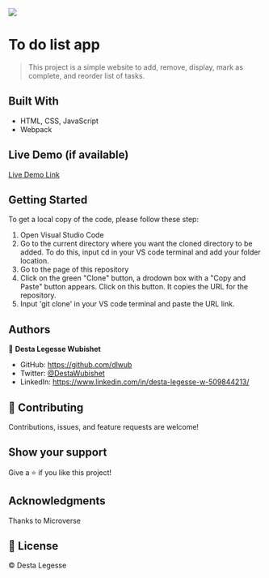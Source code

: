 ![](https://img.shields.io/badge/Microverse-blueviolet)

# To do list app

> This project is a simple website to add, remove, display, mark as complete, and reorder list of tasks. 

## Built With

- HTML, CSS, JavaScript
- Webpack

## Live Demo (if available)

[Live Demo Link](https://dlwub.github.io/To-do-list-app/dist/)


## Getting Started

To get a local copy of the code, please follow these step: 
1. Open Visual Studio Code 
2. Go to the current directory where you want the cloned directory to be added. To do this, input cd in your VS code terminal and add your folder location.
3. Go to the page of this repository
4. Click on the green "Clone" button, a drodown box with a "Copy and Paste" button appears. Click on this button. It copies the URL for the repository.
5. Input 'git clone' in your VS code terminal and paste the URL link.

## Authors

👤 **Desta Legesse Wubishet**

- GitHub: https://github.com/dlwub
- Twitter: [@DestaWubishet](https://twitter.com/DestaWubishet)
- LinkedIn: https://www.linkedin.com/in/desta-legesse-w-509844213/

## 🤝 Contributing

Contributions, issues, and feature requests are welcome!

## Show your support

Give a ⭐️ if you like this project!

## Acknowledgments

Thanks to Microverse

## 📝 License

&copy; Desta Legesse